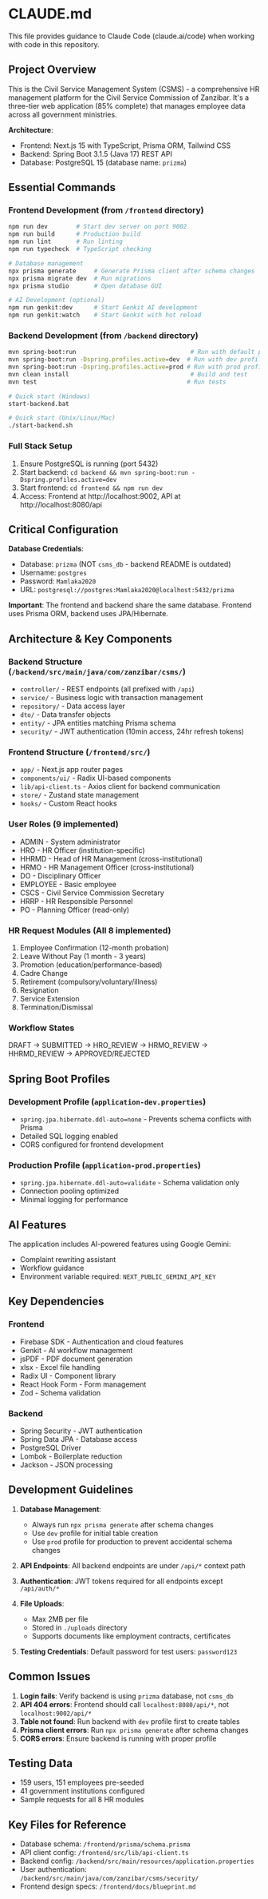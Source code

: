 # CLAUDE.md

This file provides guidance to Claude Code (claude.ai/code) when working with code in this repository.

## Project Overview

This is the Civil Service Management System (CSMS) - a comprehensive HR management platform for the Civil Service Commission of Zanzibar. It's a three-tier web application (85% complete) that manages employee data across all government ministries.

**Architecture**:
- Frontend: Next.js 15 with TypeScript, Prisma ORM, Tailwind CSS
- Backend: Spring Boot 3.1.5 (Java 17) REST API
- Database: PostgreSQL 15 (database name: `prizma`)

## Essential Commands

### Frontend Development (from `/frontend` directory)
```bash
npm run dev        # Start dev server on port 9002
npm run build      # Production build
npm run lint       # Run linting
npm run typecheck  # TypeScript checking

# Database management
npx prisma generate     # Generate Prisma client after schema changes
npx prisma migrate dev  # Run migrations
npx prisma studio       # Open database GUI

# AI Development (optional)
npm run genkit:dev      # Start Genkit AI development
npm run genkit:watch    # Start Genkit with hot reload
```

### Backend Development (from `/backend` directory)
```bash
mvn spring-boot:run                                # Run with default profile
mvn spring-boot:run -Dspring.profiles.active=dev  # Run with dev profile (creates tables)
mvn spring-boot:run -Dspring.profiles.active=prod # Run with prod profile (validation only)
mvn clean install                                  # Build and test
mvn test                                          # Run tests

# Quick start (Windows)
start-backend.bat

# Quick start (Unix/Linux/Mac)
./start-backend.sh
```

### Full Stack Setup
1. Ensure PostgreSQL is running (port 5432)
2. Start backend: `cd backend && mvn spring-boot:run -Dspring.profiles.active=dev`
3. Start frontend: `cd frontend && npm run dev`
4. Access: Frontend at http://localhost:9002, API at http://localhost:8080/api

## Critical Configuration

**Database Credentials**:
- Database: `prizma` (NOT `csms_db` - backend README is outdated)
- Username: `postgres`
- Password: `Mamlaka2020`
- URL: `postgresql://postgres:Mamlaka2020@localhost:5432/prizma`

**Important**: The frontend and backend share the same database. Frontend uses Prisma ORM, backend uses JPA/Hibernate.

## Architecture & Key Components

### Backend Structure (`/backend/src/main/java/com/zanzibar/csms/`)
- `controller/` - REST endpoints (all prefixed with `/api`)
- `service/` - Business logic with transaction management
- `repository/` - Data access layer
- `dto/` - Data transfer objects
- `entity/` - JPA entities matching Prisma schema
- `security/` - JWT authentication (10min access, 24hr refresh tokens)

### Frontend Structure (`/frontend/src/`)
- `app/` - Next.js app router pages
- `components/ui/` - Radix UI-based components
- `lib/api-client.ts` - Axios client for backend communication
- `store/` - Zustand state management
- `hooks/` - Custom React hooks

### User Roles (9 implemented)
- ADMIN - System administrator
- HRO - HR Officer (institution-specific)
- HHRMD - Head of HR Management (cross-institutional)
- HRMO - HR Management Officer (cross-institutional)
- DO - Disciplinary Officer
- EMPLOYEE - Basic employee
- CSCS - Civil Service Commission Secretary
- HRRP - HR Responsible Personnel
- PO - Planning Officer (read-only)

### HR Request Modules (All 8 implemented)
1. Employee Confirmation (12-month probation)
2. Leave Without Pay (1 month - 3 years)
3. Promotion (education/performance-based)
4. Cadre Change
5. Retirement (compulsory/voluntary/illness)
6. Resignation
7. Service Extension
8. Termination/Dismissal

### Workflow States
DRAFT → SUBMITTED → HRO_REVIEW → HRMO_REVIEW → HHRMD_REVIEW → APPROVED/REJECTED

## Spring Boot Profiles

### Development Profile (`application-dev.properties`)
- `spring.jpa.hibernate.ddl-auto=none` - Prevents schema conflicts with Prisma
- Detailed SQL logging enabled
- CORS configured for frontend development

### Production Profile (`application-prod.properties`)
- `spring.jpa.hibernate.ddl-auto=validate` - Schema validation only
- Connection pooling optimized
- Minimal logging for performance

## AI Features

The application includes AI-powered features using Google Gemini:
- Complaint rewriting assistant
- Workflow guidance
- Environment variable required: `NEXT_PUBLIC_GEMINI_API_KEY`

## Key Dependencies

### Frontend
- Firebase SDK - Authentication and cloud features
- Genkit - AI workflow management
- jsPDF - PDF document generation
- xlsx - Excel file handling
- Radix UI - Component library
- React Hook Form - Form management
- Zod - Schema validation

### Backend
- Spring Security - JWT authentication
- Spring Data JPA - Database access
- PostgreSQL Driver
- Lombok - Boilerplate reduction
- Jackson - JSON processing

## Development Guidelines

1. **Database Management**: 
   - Always run `npx prisma generate` after schema changes
   - Use `dev` profile for initial table creation
   - Use `prod` profile for production to prevent accidental schema changes

2. **API Endpoints**: All backend endpoints are under `/api/*` context path

3. **Authentication**: JWT tokens required for all endpoints except `/api/auth/*`

4. **File Uploads**: 
   - Max 2MB per file
   - Stored in `./uploads` directory
   - Supports documents like employment contracts, certificates

5. **Testing Credentials**: Default password for test users: `password123`

## Common Issues

1. **Login fails**: Verify backend is using `prizma` database, not `csms_db`
2. **API 404 errors**: Frontend should call `localhost:8080/api/*`, not `localhost:9002/api/*`
3. **Table not found**: Run backend with `dev` profile first to create tables
4. **Prisma client errors**: Run `npx prisma generate` after schema changes
5. **CORS errors**: Ensure backend is running with proper profile

## Testing Data

- 159 users, 151 employees pre-seeded
- 41 government institutions configured
- Sample requests for all 8 HR modules

## Key Files for Reference

- Database schema: `/frontend/prisma/schema.prisma`
- API client config: `/frontend/src/lib/api-client.ts`
- Backend config: `/backend/src/main/resources/application.properties`
- User authentication: `/backend/src/main/java/com/zanzibar/csms/security/`
- Frontend design specs: `/frontend/docs/blueprint.md`